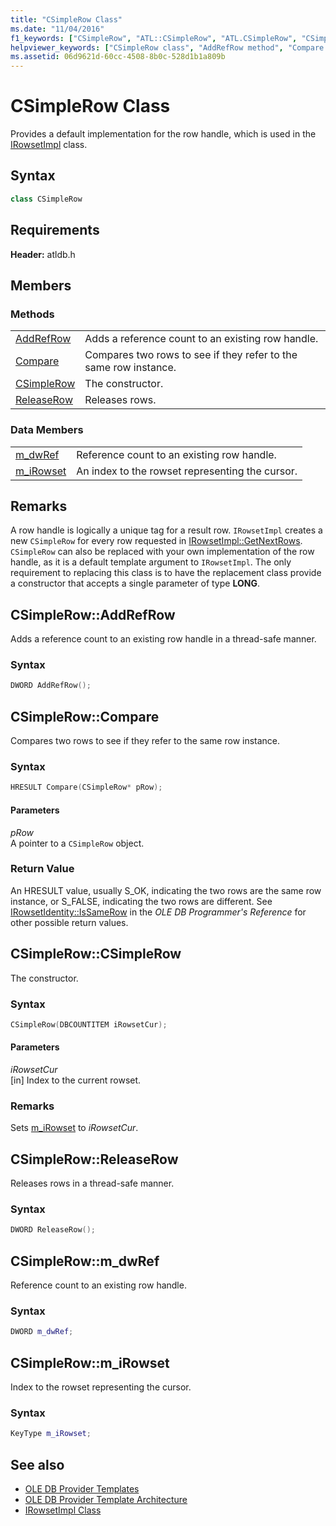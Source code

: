 ```yaml
---
title: "CSimpleRow Class"
ms.date: "11/04/2016"
f1_keywords: ["CSimpleRow", "ATL::CSimpleRow", "ATL.CSimpleRow", "CSimpleRow::AddRefRow", "AddRefRow", "ATL.CSimpleRow.AddRefRow", "ATL::CSimpleRow::AddRefRow", "CSimpleRow.AddRefRow", "CSimpleRow.Compare", "CSimpleRow::Compare", "CSimpleRow", "ATL::CSimpleRow::CSimpleRow", "CSimpleRow.CSimpleRow", "ATL.CSimpleRow.CSimpleRow", "CSimpleRow::CSimpleRow", "ATL::CSimpleRow::ReleaseRow", "CSimpleRow::ReleaseRow", "ReleaseRow", "CSimpleRow.ReleaseRow", "ATL.CSimpleRow.ReleaseRow", "CSimpleRow.m_dwRef", "CSimpleRow::m_dwRef", "CSimpleRow::m_iRowset", "CSimpleRow.m_iRowset"]
helpviewer_keywords: ["CSimpleRow class", "AddRefRow method", "Compare method", "CSimpleRow class, constructor", "ReleaseRow method", "m_dwRef", "m_iRowset"]
ms.assetid: 06d9621d-60cc-4508-8b0c-528d1b1a809b
---
```

# CSimpleRow Class

Provides a default implementation for the row handle, which is used in the [IRowsetImpl](../../data/oledb/irowsetimpl-class.md) class.

## Syntax

```cpp
class CSimpleRow
```

## Requirements

**Header:** atldb.h

## Members

### Methods

|||
|-|-|
|[AddRefRow](#addrefrow)|Adds a reference count to an existing row handle.|
|[Compare](#compare)|Compares two rows to see if they refer to the same row instance.|
|[CSimpleRow](#csimplerow)|The constructor.|
|[ReleaseRow](#releaserow)|Releases rows.|

### Data Members

|||
|-|-|
|[m_dwRef](#dwref)|Reference count to an existing row handle.|
|[m_iRowset](#irowset)|An index to the rowset representing the cursor.|

## Remarks

A row handle is logically a unique tag for a result row. `IRowsetImpl` creates a new `CSimpleRow` for every row requested in [IRowsetImpl::GetNextRows](../../data/oledb/irowsetimpl-getnextrows.md). `CSimpleRow` can also be replaced with your own implementation of the row handle, as it is a default template argument to `IRowsetImpl`. The only requirement to replacing this class is to have the replacement class provide a constructor that accepts a single parameter of type **LONG**.

## <a name="addrefrow"></a> CSimpleRow::AddRefRow

Adds a reference count to an existing row handle in a thread-safe manner.

### Syntax

```cpp
DWORD AddRefRow();
```

## <a name="compare"></a> CSimpleRow::Compare

Compares two rows to see if they refer to the same row instance.

### Syntax

```cpp
HRESULT Compare(CSimpleRow* pRow);
```

#### Parameters

*pRow*<br/>
A pointer to a `CSimpleRow` object.

### Return Value

An HRESULT value, usually S_OK, indicating the two rows are the same row instance, or S_FALSE, indicating the two rows are different. See [IRowsetIdentity::IsSameRow](https://docs.microsoft.com/previous-versions/windows/desktop/ms719629(v=vs.85)) in the *OLE DB Programmer's Reference* for other possible return values.

## <a name="csimplerow"></a> CSimpleRow::CSimpleRow

The constructor.

### Syntax

```cpp
CSimpleRow(DBCOUNTITEM iRowsetCur);
```

#### Parameters

*iRowsetCur*<br/>
[in] Index to the current rowset.

### Remarks

Sets [m_iRowset](../../data/oledb/csimplerow-m-irowset.md) to *iRowsetCur*.

## <a name="releaserow"></a> CSimpleRow::ReleaseRow

Releases rows in a thread-safe manner.

### Syntax

```cpp
DWORD ReleaseRow();
```

## <a name="dwref"></a> CSimpleRow::m_dwRef

Reference count to an existing row handle.

### Syntax

```cpp
DWORD m_dwRef;
```

## <a name="irowset"></a> CSimpleRow::m_iRowset

Index to the rowset representing the cursor.

### Syntax

```cpp
KeyType m_iRowset;
```

## See also

- [OLE DB Provider Templates](../../data/oledb/ole-db-provider-templates-cpp.md)
- [OLE DB Provider Template Architecture](../../data/oledb/ole-db-provider-template-architecture.md)
- [IRowsetImpl Class](../../data/oledb/irowsetimpl-class.md)
